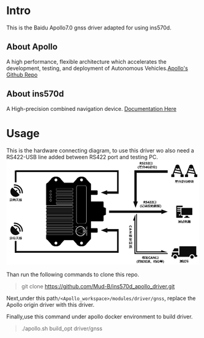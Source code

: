 #   Intro
This is the Baidu Apollo7.0 gnss driver adapted for using ins570d.

##  About Apollo
A high performance, flexible architecture which accelerates the development, testing, and deployment of Autonomous Vehicles.[Apollo's Github Repo](https://github.com/ApolloAuto/apollo)

##   About ins570d
A High-precision combined navigation device.    [Documentation Here]([http://www.asensing.com/p_box](https://www.asensing.com/technical/1))

#   Usage
This is the hardware connecting diagram, to use this driver wo also need a RS422-USB line added between RS422 port and testing PC.
![hw_interface](./img/hw_interface.jpg)

Than run the following commands to clone this repo.
>   git clone https://github.com/Mud-B/ins570d_apollo_driver.git

Next,under this path`/<Apollo_workspace>/modules/driver/gnss`, replace the Apollo origin driver with this driver.

Finally,use this command under apollo docker environment to build driver.
>   ./apollo.sh build_opt driver/gnss
